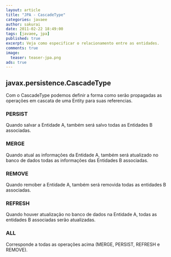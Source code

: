 ```yaml
---
layout: article
title: "JPA - CascadeType"
categories: javaee
author: sakurai
date: 2011-02-22 18:49:00
tags: [javaee, jpa]
published: true
excerpt: Veja como especificar o relacionamento entre as entidades.
comments: true
image:
  teaser: teaser-jpa.png
ads: true
---
```


## javax.persistence.CascadeType

Com o CascadeType podemos definir a forma como serão propagadas as operações em cascata de uma Entity para suas referencias.

### PERSIST
Quando salvar a Entidade A, também será salvo todas as Entidades B associadas.

### MERGE
Quando atual as informações da Entidade A, também será atualizado no banco de dados todas as informações das Entidades B associadas.

### REMOVE
Quando remober a Entidade A, também será removida todas as entidades B associadas.

### REFRESH
Quando houver atualização no banco de dados na Entidade A, todas as entidades B associadas serão atualizadas.

### ALL
Corresponde a todas as operações acima (MERGE, PERSIST, REFRESH e REMOVE).
